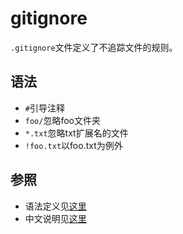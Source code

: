 # gitignore

`.gitignore`文件定义了不追踪文件的规则。

## 语法

- `#`引导注释
- `foo/`忽略foo文件夹
- `*.txt`忽略txt扩展名的文件
- `!foo.txt`以foo.txt为例外

## 参照
- 语法定义见[这里](https://git-scm.com/docs/gitignore)
- 中文说明见[这里](https://zhuanlan.zhihu.com/p/52885189)

